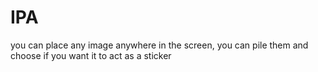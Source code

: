 # IPA
 you can place any image anywhere in the screen, you can pile them and choose if you want it to act as a sticker
